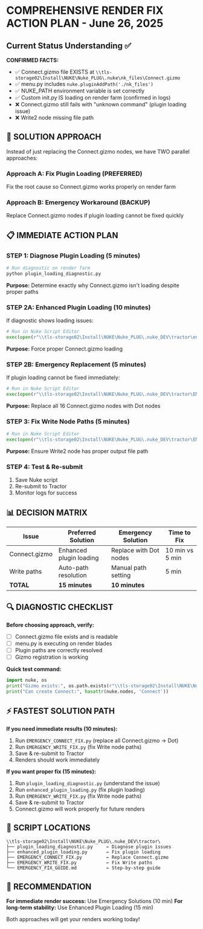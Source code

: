 # COMPREHENSIVE RENDER FIX ACTION PLAN - June 26, 2025

## Current Status Understanding ✅

**CONFIRMED FACTS:**
- ✅ Connect.gizmo file EXISTS at `\\tls-storage02\Install\NUKE\Nuke_PLUG\.nuke\nk_files\Connect.gizmo`
- ✅ menu.py includes `nuke.pluginAddPath('./nk_files')`  
- ✅ NUKE_PATH environment variable is set correctly
- ✅ Custom init.py IS loading on render farm (confirmed in logs)
- ❌ Connect.gizmo still fails with "unknown command" (plugin loading issue)
- ❌ Write2 node missing file path

## 🎯 SOLUTION APPROACH

Instead of just replacing the Connect.gizmo nodes, we have TWO parallel approaches:

### Approach A: Fix Plugin Loading (PREFERRED)
Fix the root cause so Connect.gizmo works properly on render farm

### Approach B: Emergency Workaround (BACKUP)  
Replace Connect.gizmo nodes if plugin loading cannot be fixed quickly

## 📋 IMMEDIATE ACTION PLAN

### STEP 1: Diagnose Plugin Loading (5 minutes)
```bash
# Run diagnostic on render farm
python plugin_loading_diagnostic.py
```
**Purpose:** Determine exactly why Connect.gizmo isn't loading despite proper paths

### STEP 2A: Enhanced Plugin Loading (10 minutes) 
If diagnostic shows loading issues:
```python
# Run in Nuke Script Editor
exec(open(r"\\tls-storage02\Install\NUKE\Nuke_PLUG\.nuke_DEV\tractor\enhanced_plugin_loading.py").read())
```
**Purpose:** Force proper Connect.gizmo loading

### STEP 2B: Emergency Replacement (5 minutes)
If plugin loading cannot be fixed immediately:
```python
# Run in Nuke Script Editor  
exec(open(r"\\tls-storage02\Install\NUKE\Nuke_PLUG\.nuke_DEV\tractor\EMERGENCY_CONNECT_FIX.py").read())
```
**Purpose:** Replace all 16 Connect.gizmo nodes with Dot nodes

### STEP 3: Fix Write Node Paths (5 minutes)
```python
# Run in Nuke Script Editor
exec(open(r"\\tls-storage02\Install\NUKE\Nuke_PLUG\.nuke_DEV\tractor\EMERGENCY_WRITE_FIX.py").read())
```
**Purpose:** Ensure Write2 node has proper output file path

### STEP 4: Test & Re-submit
1. Save Nuke script
2. Re-submit to Tractor  
3. Monitor logs for success

## 📊 DECISION MATRIX

| Issue | Preferred Solution | Emergency Solution | Time to Fix |
|-------|-------------------|-------------------|-------------|
| Connect.gizmo | Enhanced plugin loading | Replace with Dot nodes | 10 min vs 5 min |
| Write paths | Auto-path resolution | Manual path setting | 5 min |
| **TOTAL** | **15 minutes** | **10 minutes** | |

## 🔍 DIAGNOSTIC CHECKLIST

**Before choosing approach, verify:**
- [ ] Connect.gizmo file exists and is readable
- [ ] menu.py is executing on render blades  
- [ ] Plugin paths are correctly resolved
- [ ] Gizmo registration is working

**Quick test command:**
```python
import nuke, os
print("Gizmo exists:", os.path.exists(r"\\tls-storage02\Install\NUKE\Nuke_PLUG\.nuke\nk_files\Connect.gizmo"))
print("Can create Connect:", hasattr(nuke.nodes, 'Connect'))
```

## ⚡ FASTEST SOLUTION PATH

**If you need immediate results (10 minutes):**
1. Run `EMERGENCY_CONNECT_FIX.py` (replace all Connect.gizmo → Dot)
2. Run `EMERGENCY_WRITE_FIX.py` (fix Write node paths)  
3. Save & re-submit to Tractor
4. Renders should work immediately

**If you want proper fix (15 minutes):**
1. Run `plugin_loading_diagnostic.py` (understand the issue)
2. Run `enhanced_plugin_loading.py` (fix plugin loading)
3. Run `EMERGENCY_WRITE_FIX.py` (fix Write node paths)
4. Save & re-submit to Tractor  
5. Connect.gizmo will work properly for future renders

## 📁 SCRIPT LOCATIONS

```
\\tls-storage02\Install\NUKE\Nuke_PLUG\.nuke_DEV\tractor\
├── plugin_loading_diagnostic.py     ← Diagnose plugin issues
├── enhanced_plugin_loading.py       ← Fix plugin loading  
├── EMERGENCY_CONNECT_FIX.py         ← Replace Connect.gizmo
├── EMERGENCY_WRITE_FIX.py           ← Fix Write paths
└── EMERGENCY_FIX_GUIDE.md           ← Step-by-step guide
```

## 🎯 RECOMMENDATION

**For immediate render success:** Use Emergency Solutions (10 min)
**For long-term stability:** Use Enhanced Plugin Loading (15 min)

Both approaches will get your renders working today!
